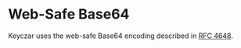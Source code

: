 # Web-Safe Base64 #

Keyczar uses the web-safe Base64 encoding described in [RFC 4648](http://tools.ietf.org/html/rfc4648).